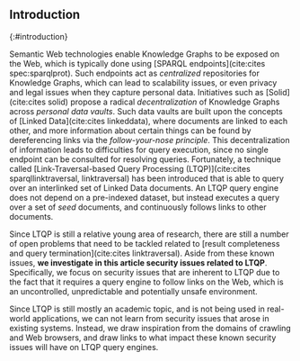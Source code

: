 ## Introduction
{:#introduction}

Semantic Web technologies enable Knowledge Graphs to be exposed on the Web,
which is typically done using [SPARQL endpoints](cite:cites spec:sparqlprot).
Such endpoints act as *centralized* repositories for Knowledge Graphs,
which can lead to scalability issues, or even privacy and legal issues when they capture personal data.
Initiatives such as [Solid](cite:cites solid) propose a radical *decentralization* of Knowledge Graphs across *personal data vaults*.
Such data vaults are built upon the concepts of [Linked Data](cite:cites linkeddata),
where documents are linked to each other, and more information about certain things can be found by dereferencing links via the *follow-your-nose principle*.
This decentralization of information leads to difficulties for query execution,
since no single endpoint can be consulted for resolving queries.
Fortunately, a technique called [Link-Traversal-based Query Processing (LTQP)](cite:cites sparqllinktraversal, linktraversal)
has been introduced that is able to query over an interlinked set of Linked Data documents.
An LTQP query engine does not depend on a pre-indexed dataset,
but instead executes a query over a set of *seed* documents,
and continuously follows links to other documents.

Since LTQP is still a relative young area of research,
there are still a number of open problems that need to be tackled
related to [result completeness and query termination](cite:cites linktraversal).
Aside from these known issues, **we investigate in this article security issues related to LTQP**.
Specifically, we focus on security issues that are inherent to LTQP due to the fact that it requires a query engine to follow links on the Web,
which is an uncontrolled, unpredictable and potentially unsafe environment.

Since LTQP is still mostly an academic topic, and is not being used in real-world applications,
we can not learn from security issues that arose in existing systems.
Instead, we draw inspiration from the domains of crawling and Web browsers,
and draw links to what impact these known security issues will have on LTQP query engines.
